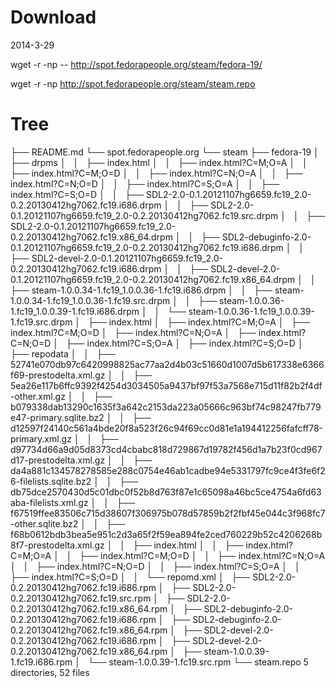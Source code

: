 
Download
==========

2014-3-29

wget -r -np -- http://spot.fedorapeople.org/steam/fedora-19/

wget -r -np  http://spot.fedorapeople.org/steam/steam.repo


Tree
======

├── README.md
└── spot.fedorapeople.org
    └── steam
        ├── fedora-19
        │   ├── drpms
        │   │   ├── index.html
        │   │   ├── index.html?C=M;O=A
        │   │   ├── index.html?C=M;O=D
        │   │   ├── index.html?C=N;O=A
        │   │   ├── index.html?C=N;O=D
        │   │   ├── index.html?C=S;O=A
        │   │   ├── index.html?C=S;O=D
        │   │   ├── SDL2-2.0-0.1.20121107hg6659.fc19_2.0-0.2.20130412hg7062.fc19.i686.drpm
        │   │   ├── SDL2-2.0-0.1.20121107hg6659.fc19_2.0-0.2.20130412hg7062.fc19.src.drpm
        │   │   ├── SDL2-2.0-0.1.20121107hg6659.fc19_2.0-0.2.20130412hg7062.fc19.x86_64.drpm
        │   │   ├── SDL2-debuginfo-2.0-0.1.20121107hg6659.fc19_2.0-0.2.20130412hg7062.fc19.i686.drpm
        │   │   ├── SDL2-devel-2.0-0.1.20121107hg6659.fc19_2.0-0.2.20130412hg7062.fc19.i686.drpm
        │   │   ├── SDL2-devel-2.0-0.1.20121107hg6659.fc19_2.0-0.2.20130412hg7062.fc19.x86_64.drpm
        │   │   ├── steam-1.0.0.34-1.fc19_1.0.0.36-1.fc19.i686.drpm
        │   │   ├── steam-1.0.0.34-1.fc19_1.0.0.36-1.fc19.src.drpm
        │   │   ├── steam-1.0.0.36-1.fc19_1.0.0.39-1.fc19.i686.drpm
        │   │   └── steam-1.0.0.36-1.fc19_1.0.0.39-1.fc19.src.drpm
        │   ├── index.html
        │   ├── index.html?C=M;O=A
        │   ├── index.html?C=M;O=D
        │   ├── index.html?C=N;O=A
        │   ├── index.html?C=N;O=D
        │   ├── index.html?C=S;O=A
        │   ├── index.html?C=S;O=D
        │   ├── repodata
        │   │   ├── 52741e070db97c6420998825ac77aa2d4b03c51660d1007d5b617338e6366f69-prestodelta.xml.gz
        │   │   ├── 5ea26e117b6ffc9392f4254d3034505a9437bf97f53a7568e715d11f82b2f4df-other.xml.gz
        │   │   ├── b079338dab13290c1635f3a642c2153da223a05666c963bf74c98247fb779e47-primary.sqlite.bz2
        │   │   ├── d12597f24140c561a4bde20f8a523f26c94f69cc0d81e1a194412256fafcff78-primary.xml.gz
        │   │   ├── d97734d66a9d05d8373cd4cbabc818d729867d19782f456d1a7b23f0cd967d17-prestodelta.xml.gz
        │   │   ├── da4a881c134578278585e288c0754e46ab1cadbe94e5331797fc9ce4f3fe6f26-filelists.sqlite.bz2
        │   │   ├── db75dce2570430d5c01dbc0f52b8d763f87e1c65098a46bc5ce4754a6fd63aba-filelists.xml.gz
        │   │   ├── f67519ffee83506c715d38607f306975b078d57859b2f2fbf45e044c3f968fc7-other.sqlite.bz2
        │   │   ├── f68b0612bdb3bea5e951c2d3a65f2f59ea894fe2ced760229b52c4206268b8f7-prestodelta.xml.gz
        │   │   ├── index.html
        │   │   ├── index.html?C=M;O=A
        │   │   ├── index.html?C=M;O=D
        │   │   ├── index.html?C=N;O=A
        │   │   ├── index.html?C=N;O=D
        │   │   ├── index.html?C=S;O=A
        │   │   ├── index.html?C=S;O=D
        │   │   └── repomd.xml
        │   ├── SDL2-2.0-0.2.20130412hg7062.fc19.i686.rpm
        │   ├── SDL2-2.0-0.2.20130412hg7062.fc19.src.rpm
        │   ├── SDL2-2.0-0.2.20130412hg7062.fc19.x86_64.rpm
        │   ├── SDL2-debuginfo-2.0-0.2.20130412hg7062.fc19.i686.rpm
        │   ├── SDL2-debuginfo-2.0-0.2.20130412hg7062.fc19.x86_64.rpm
        │   ├── SDL2-devel-2.0-0.2.20130412hg7062.fc19.i686.rpm
        │   ├── SDL2-devel-2.0-0.2.20130412hg7062.fc19.x86_64.rpm
        │   ├── steam-1.0.0.39-1.fc19.i686.rpm
        │   └── steam-1.0.0.39-1.fc19.src.rpm
        └── steam.repo
5 directories, 52 files


